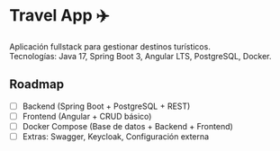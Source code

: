# Travel App ✈️

Aplicación fullstack para gestionar destinos turísticos.  
Tecnologías: Java 17, Spring Boot 3, Angular LTS, PostgreSQL, Docker.

## Roadmap
- [ ] Backend (Spring Boot + PostgreSQL + REST)
- [ ] Frontend (Angular + CRUD básico)
- [ ] Docker Compose (Base de datos + Backend + Frontend)
- [ ] Extras: Swagger, Keycloak, Configuración externa